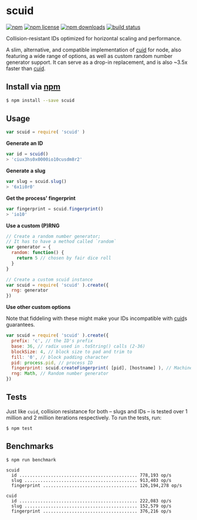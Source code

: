 # scuid
[![npm](https://img.shields.io/npm/v/scuid.svg?style=flat-square)](https://npmjs.com/package/scuid)
[![npm license](https://img.shields.io/npm/l/scuid.svg?style=flat-square)](https://npmjs.com/package/scuid)
[![npm downloads](https://img.shields.io/npm/dm/scuid.svg?style=flat-square)](https://npmjs.com/package/scuid)
[![build status](https://img.shields.io/travis/jhermsmeier/node-scuid.svg?style=flat-square)](https://travis-ci.org/jhermsmeier/node-scuid)

Collision-resistant IDs optimized for horizontal scaling and performance.

A slim, alternative, and compatible implementation of [cuid] for node,
also featuring a wide range of options, as well as custom random number generator support.
It can serve as a drop-in replacement, and is also ~3.5x faster than [cuid].

[cuid]: https://github.com/ericelliott/cuid

## Install via [npm](https://npmjs.com)

```sh
$ npm install --save scuid
```

## Usage

```js
var scuid = require( 'scuid' )
```

**Generate an ID**

```js
var id = scuid()
> 'ciux3hs0x0000io10cusdm8r2'
```

**Generate a slug**

```js
var slug = scuid.slug()
> '6x1i0r0'
```

**Get the process' fingerprint**

```js
var fingerprint = scuid.fingerprint()
> 'io10'
```

**Use a custom (P)RNG**

```js
// Create a random number generator;
// It has to have a method called `random`
var generator = {
  random: function() {
    return 5 // chosen by fair dice roll
  }
}

// Create a custom scuid instance
var scuid = require( 'scuid' ).create({
  rng: generator
})
```

**Use other custom options**

Note that fiddeling with these might make your IDs incompatible with [cuid]s guarantees.

```js
var scuid = require( 'scuid' ).create({
  prefix: 'c', // the ID's prefix
  base: 36, // radix used in .toString() calls (2-36)
  blockSize: 4, // block size to pad and trim to
  fill: '0', // block padding character
  pid: process.pid, // process ID
  fingerprint: scuid.createFingerprint( [pid], [hostname] ), // Machine fingerprint
  rng: Math, // Random number generator
})
```

## Tests

Just like `cuid`, collision resistance for both – slugs and IDs – is tested
over 1 million and 2 million iterations respectively.
To run the tests, run:

```
$ npm test
```

## Benchmarks

```
$ npm run benchmark
```

```
scuid
  id ............................................. 778,193 op/s
  slug ........................................... 913,403 op/s
  fingerprint .................................... 126,194,278 op/s

cuid
  id ............................................. 222,083 op/s
  slug ........................................... 152,579 op/s
  fingerprint .................................... 376,216 op/s
```
